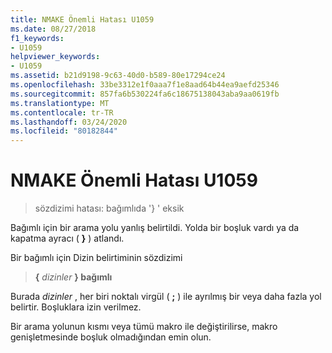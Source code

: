 ```yaml
---
title: NMAKE Önemli Hatası U1059
ms.date: 08/27/2018
f1_keywords:
- U1059
helpviewer_keywords:
- U1059
ms.assetid: b21d9198-9c63-40d0-b589-80e17294ce24
ms.openlocfilehash: 33be3312e1f0aaa7f1e8aad64b44ea9aefd25346
ms.sourcegitcommit: 857fa6b530224fa6c18675138043aba9aa0619fb
ms.translationtype: MT
ms.contentlocale: tr-TR
ms.lasthandoff: 03/24/2020
ms.locfileid: "80182844"
---
```

# <a name="nmake-fatal-error-u1059"></a>NMAKE Önemli Hatası U1059

> sözdizimi hatası: bağımlıda '} ' eksik

Bağımlı için bir arama yolu yanlış belirtildi. Yolda bir boşluk vardı ya da kapatma ayracı ( **}** ) atlandı.

Bir bağımlı için Dizin belirtiminin sözdizimi

> **{** *dizinler* **} bağımlı**

Burada *dizinler* , her biri noktalı virgül ( **;** ) ile ayrılmış bir veya daha fazla yol belirtir. Boşluklara izin verilmez.

Bir arama yolunun kısmı veya tümü makro ile değiştirilirse, makro genişletmesinde boşluk olmadığından emin olun.
